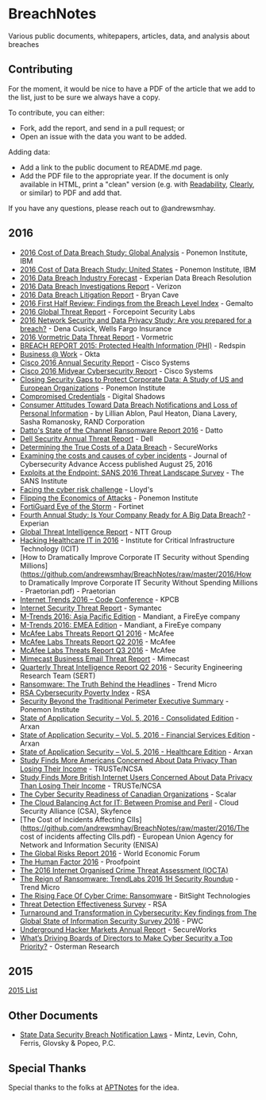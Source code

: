 # BreachNotes
Various public documents, whitepapers, articles, data, and analysis about breaches

## Contributing
For the moment, it would be nice to have a PDF of the article that we add to the list, just to be sure we always have a copy.

To contribute, you can either:
* Fork, add the report, and send in a pull request; or
* Open an issue with the data you want to be added.

Adding data:
* Add a link to the public document to README.md page.
* Add the PDF file to the appropriate year. If the document is only available in HTML, print a "clean" version (e.g. with [Readability](https://readability.com/), [Clearly](https://evernote.com/clearly/), or similar) to PDF and add that.

If you have any questions, please reach out to @andrewsmhay.

## 2016

* [2016 Cost of Data Breach Study: Global Analysis](https://github.com/andrewsmhay/BreachNotes/raw/master/2016/SEL03094WWEN.PDF) - Ponemon Institute, IBM
* [2016 Cost of Data Breach Study: United States](https://github.com/andrewsmhay/BreachNotes/raw/master/2016/SEL03094USEN.PDF) - Ponemon Institute, IBM
* [2016 Data Breach Industry Forecast](https://github.com/andrewsmhay/BreachNotes/raw/master/2016/2016-experian-data-breach-industry-forecast.pdf) - Experian Data Breach Resolution
* [2016 Data Breach Investigations Report](https://github.com/andrewsmhay/BreachNotes/raw/master/2016/rp_DBIR_2016_Report_Insiders_en_xg.pdf) - Verizon
* [2016 Data Breach Litigation Report](https://github.com/andrewsmhay/BreachNotes/raw/master/2016/d7691a96-5525-4e86-9e1f-80ee7f6a8185.pdf) - Bryan Cave
* [2016 First Half Review: Findings from the Breach Level Index](https://github.com/andrewsmhay/BreachNotes/raw/master/2016/Breach-Level-Index-Report-H12016.pdf) - Gemalto
* [2016 Global Threat Report](https://github.com/andrewsmhay/BreachNotes/raw/master/2016/forcepoint_2016_global_threat_report_en.pdf) - Forcepoint Security Labs
* [2016 Network Security and Data Privacy Study: Are you prepared for a breach?](https://github.com/andrewsmhay/BreachNotes/raw/master/2016/Network-Security-and-Data-Privacy-Study_white_paper_FNL.pdf) - Dena Cusick, Wells Fargo Insurance
* [2016 Vormetric Data Threat Report](https://github.com/andrewsmhay/BreachNotes/raw/master/2016/Vormetric_2016_Data_Threat_Report_Global_WEB.pdf) - Vormetric
* [BREACH REPORT 2015: Protected Health Information (PHI)](../master/2016/2016-experian-data-breach-industry-forecast.pdf) - Redspin
* [Business @ Work](https://github.com/andrewsmhay/BreachNotes/raw/master/2016/Okta_Businesses_at_Work_March_2016.pdf) - Okta
* [Cisco 2016 Annual Security Report](https://github.com/andrewsmhay/BreachNotes/raw/master/2016/cisco-asr-2016.pdf) - Cisco Systems
* [Cisco 2016 Midyear Cybersecurity Report](https://github.com/andrewsmhay/BreachNotes/raw/master/2016/midyear-security-report-2016.pdf) - Cisco Systems
* [Closing Security Gaps to Protect Corporate Data: A Study of US and European Organizations](https://github.com/andrewsmhay/BreachNotes/raw/master/2016/Varonis_Ponemon_2016_Report.pdf) - Ponemon Institute
* [Compromised Credentials](https://github.com/andrewsmhay/BreachNotes/raw/master/2016/CompromisedCredentials-LearnFromtheExposureoftheWorlds1000BiggestCompanies-Download.pdf) - Digital Shadows
* [Consumer Attitudes Toward Data Breach Notifications and Loss of Personal Information](https://github.com/andrewsmhay/BreachNotes/raw/master/2016/RAND_RR1187.pdf) - by Lillian Ablon, Paul Heaton, Diana Lavery, Sasha Romanosky, RAND Corporation
* [Datto's State of the Channel Ransomware Report 2016](https://github.com/andrewsmhay/BreachNotes/raw/master/2016/DattoStateOfTheChannelRansomwareReport2016_RH.pdf) - Datto
* [Dell Security Annual Threat Report](https://github.com/andrewsmhay/BreachNotes/raw/master/2016/dell-security-annual-threat-report-2016-white-paper-19757.pdf) - Dell
* [Determining the True Costs of a Data Breach](https://github.com/andrewsmhay/BreachNotes/raw/master/2016/SecureWorksSECO214DeterminingCostsofBreach.pdf) - SecureWorks
* [Examining the costs and causes of cyber incidents](https://github.com/andrewsmhay/BreachNotes/raw/master/2016/cybsec.tyw001.full.pdf) - Journal of Cybersecurity Advance Access published August 25, 2016
* [Exploits at the Endpoint: SANS 2016 Threat Landscape Survey](https://github.com/andrewsmhay/BreachNotes/raw/master/2016/survey-threat-landscape.pdf) - The SANS Institute
* [Facing the cyber risk challenge](https://github.com/andrewsmhay/BreachNotes/raw/master/2016/lloyds_cyber_surveyreport_v2_190916.pdf) - Lloyd's
* [Flipping the Economics of Attacks](https://github.com/andrewsmhay/BreachNotes/raw/master/2016/PAN_Ponemon_Report.pdf) - Ponemon Institute
* [FortiGuard Eye of the Storm](https://github.com/andrewsmhay/BreachNotes/raw/master/2016/Threat-Report-FortiGuard-Eye-of-Storm.pdf) - Fortinet
* [Fourth Annual Study: Is Your Company Ready for A Big Data Breach?](https://github.com/andrewsmhay/BreachNotes/raw/master/2016/2016-experian-data-breach-preparedness-study.pdf) - Experian
* [Global Threat Intelligence Report](https://github.com/andrewsmhay/BreachNotes/raw/master/2016/2016-NTT-Group-GTIR.pdf) - NTT Group
* [Hacking Healthcare IT in 2016](https://github.com/andrewsmhay/BreachNotes/raw/master/2016/ICIT-Brief-Hacking-Healthcare-IT-in-2016.pdf)  - Institute for Critical Infrastructure Technology (ICIT)
* [How to Dramatically Improve Corporate IT Security without Spending Millions](https://github.com/andrewsmhay/BreachNotes/raw/master/2016/How to Dramatically Improve Corporate IT Security Without Spending Millions - Praetorian.pdf) - Praetorian
* [Internet Trends 2016 – Code Conference](https://github.com/andrewsmhay/BreachNotes/raw/master/2016/2016_internet_trends_report_final.pdf) - KPCB
* [Internet Security Threat Report](https://github.com/andrewsmhay/BreachNotes/raw/master/2016/istr-21-2016-en.pdf) - Symantec
* [M-Trends 2016: Asia Pacific Edition](https://github.com/andrewsmhay/BreachNotes/raw/master/2016/m-trends-2016-apac-edition.pdf) - Mandiant, a FireEye company
* [M-Trends 2016: EMEA Edition](https://github.com/andrewsmhay/BreachNotes/raw/master/2016/M-trends-2016-EMEA.pdf) - Mandiant, a FireEye company
* [McAfee Labs Threats Report Q1 2016](https://github.com/andrewsmhay/BreachNotes/raw/master/2016/rp-quarterly-threats-mar-2016.pdf) - McAfee
* [McAfee Labs Threats Report Q2 2016](https://github.com/andrewsmhay/BreachNotes/raw/master/2016/rp-quarterly-threats-may-2016.pdf) - McAfee
* [McAfee Labs Threats Report Q3 2016](https://github.com/andrewsmhay/BreachNotes/raw/master/2016/rp-quarterly-threats-sep-2016.pdf) - McAfee
* [Mimecast Business Email Threat Report](https://github.com/andrewsmhay/BreachNotes/raw/master/2016/report-business-email-threat-report2.pdf) - Mimecast
* [Quarterly Threat Intelligence Report Q2 2016](https://github.com/andrewsmhay/BreachNotes/raw/master/2016/sert-q2-2016-threat-report.pdf) - Security Engineering Research Team (SERT)
* [Ransomware: The Truth Behind the Headlines](https://github.com/andrewsmhay/BreachNotes/raw/master/2016/ransomware-the-truth-behind-the-headlines.pdf) - Trend Micro
* [RSA Cybersecurity Poverty Index](https://github.com/andrewsmhay/BreachNotes/raw/master/2016/h15181-2016-rsa-cybersecurity-poverty.pdf) - RSA
* [Security Beyond the Traditional Perimeter Executive Summary](https://github.com/andrewsmhay/BreachNotes/raw/master/2016/Ponemon_External_Threat_2016__ExecSumm.pdf) - Ponemon Institute
* [State of Application Security – Vol. 5, 2016 - Consolidated Edition](https://github.com/andrewsmhay/BreachNotes/raw/master/2016/State_of_Application_Security_2016_Consolidated_Report.pdf) - Arxan
* [State of Application Security – Vol. 5, 2016 - Financial Services Edition](https://github.com/andrewsmhay/BreachNotes/raw/master/2016/State_of_Application_Security_2016_FinServ_Report.pdf) - Arxan
* [State of Application Security – Vol. 5, 2016 - Healthcare Edition](https://github.com/andrewsmhay/BreachNotes/raw/master/2016/State_of_Application_Security_2016_Healthcare_Report.pdf) - Arxan
* [Study Finds More Americans Concerned About Data Privacy Than Losing Their Income](https://github.com/andrewsmhay/BreachNotes/raw/master/2016/Final%20TRUSTe-NCSA%20US%20Consumer%20Research%20Press%20Release%202016%20Final%20270116.pdf) - TRUSTe/NCSA
* [Study Finds More British Internet Users Concerned About Data Privacy Than Losing Their Income](https://github.com/andrewsmhay/BreachNotes/raw/master/2016/Final%20TRUSTe-NCSA%20GB%20Consumer%20Research%20Press%20Release%202016%20FINAL%20270116.pdf) - TRUSTe/NCSA
* [The Cyber Security Readiness of Canadian Organizations](https://github.com/andrewsmhay/BreachNotes/raw/master/2016/2016-Scalar-Security-Study.pdf) - Scalar
* [The Cloud Balancing Act for IT: Between Promise and Peril](https://github.com/andrewsmhay/BreachNotes/raw/master/2016/WP%20CSA%20Survey%20Cloud%20Balancing%20Act%200116.pdf) - Cloud Security Alliance (CSA), Skyfence
* [The Cost of Incidents Affecting CIIs](https://github.com/andrewsmhay/BreachNotes/raw/master/2016/The cost of incidents affecting CIIs.pdf) - European Union Agency for Network and Information Security (ENISA)
* [The Global Risks Report 2016](https://github.com/andrewsmhay/BreachNotes/raw/master/2016/WEF_GRR16.pdf) - World Economic Forum 
* [The Human Factor 2016](https://github.com/andrewsmhay/BreachNotes/raw/master/2016/human-factor-report-2016.pdf) - Proofpoint
* [The 2016 Internet Organised Crime Threat Assessment (IOCTA)](https://github.com/andrewsmhay/BreachNotes/raw/master/2016/europol_iocta_web_2016.pdf)
* [The Reign of Ransomware: TrendLabs 2016 1H Security Roundup](https://github.com/andrewsmhay/BreachNotes/raw/master/2016/rpt-the-reign-of-ransomware.pdf) - Trend Micro
* [The Rising Face Of Cyber Crime: Ransomware](https://github.com/andrewsmhay/BreachNotes/raw/master/2016/BitSight_Insights_-_The_Rising_Face_of_Cyber_Crime_Ransomware.pdf) - BitSight Technologies
* [Threat Detection Effectiveness Survey](https://github.com/andrewsmhay/BreachNotes/raw/master/2016/H14916-threat-detection-effectiveness-pdf-eb.pdf) - RSA
* [Turnaround and Transformation in Cybersecurity: Key findings from The Global State of Information Security Survey 2016](https://github.com/andrewsmhay/BreachNotes/raw/master/2016/pwc-global-state-of-information-security-survey-20.pdf) - PWC
* [Underground Hacker Markets Annual Report](https://github.com/andrewsmhay/BreachNotes/raw/master/2016/fSecureWorksSECO2123NUndergroundHackerMarketplace.pdf) - SecureWorks
* [What’s Driving Boards of Directors to Make Cyber Security a Top Priority?](https://github.com/andrewsmhay/BreachNotes/raw/master/2016/BoardSecurityOstermanReport.pdf) - Osterman Research

## 2015
[2015 List](https://github.com/andrewsmhay/BreachNotes/tree/master/2015/README.md)

## Other Documents
* [State Data Security Breach Notification Laws](https://github.com/andrewsmhay/BreachNotes/raw/master/2016/state_data_breach_matrix_Sep_2016.pdf) - Mintz, Levin, Cohn, Ferris, Glovsky & Popeo, P.C.

## Special Thanks
Special thanks to the folks at [APTNotes](https://github.com/kbandla/APTnotes) for the idea.
